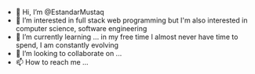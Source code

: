 - 👋 Hi, I’m @EstandarMustaq
- 👀 I’m interested in full stack web programming but I'm also interested in computer science, software engineering 
- 🌱 I’m currently learning ... in my free time I almost never have time to spend, I am constantly evolving 
- 💞️ I’m looking to collaborate on ...
- 📫 How to reach me ...

<!---
EstandarMustaq/EstandarMustaq is a ✨ special ✨ repository because its `README.md` (this file) appears on your GitHub profile.
You can click the Preview link to take a look at your changes.
--->
